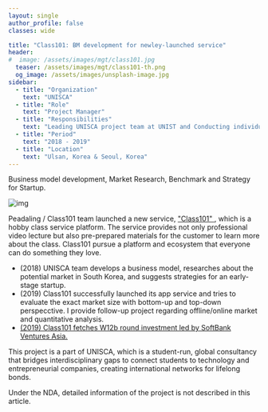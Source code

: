 ```yaml
---
layout: single
author_profile: false
classes: wide

title: "Class101: BM development for newley-launched service"
header:
#  image: /assets/images/mgt/class101.jpg
  teaser: /assets/images/mgt/class101-th.png
  og_image: /assets/images/unsplash-image.jpg
sidebar:
  - title: "Organization"
    text: "UNISCA"
  - title: "Role"
    text: "Project Manager"
  - title: "Responsibilities"
    text: "Leading UNISCA project team at UNIST and Conducting individual follow-up project" 
  - title: "Period"
    text: "2018 - 2019"
  - title: "Location"
    text: "Ulsan, Korea & Seoul, Korea" 
---
```


Business model development, Market Research, Benchmark and Strategy for Startup. 

![img]({{"/assets/images/mgt/class101.jpg"}})

Peadaling / Class101 team launched a new service, <a href="https://class101.net/" class="no-uline"> "Class101" </a>, which is a hobby class service platform. The service provides not only professional video lecture but also pre-prepared materials for the customer to learn more about the class. Class101 pursue a platform and ecosystem that everyone can do something they love. 

<ul>
  <li> (2018) UNISCA team develops a business model, researches about the potential market in South Korea, and suggests strategies for an early-stage startup. </li>
  <li> (2019) Class101 successfully launched its app service and tries to evaluate the exact market size with bottom-up and top-down perspecctive. I provide follow-up project regarding offline/online market and quantitative analysis. </li>
  <li> <a href="http://www.theinvestor.co.kr/view.php?ud=20190411000771" class="no-uline"> (2019) Class101 fetches W12b round investment led by SoftBank Ventures Asia. </a> </li> 
</ul>

This project is a part of UNISCA, which is a student-run, global consultancy that bridges interdisciplinary gaps to connect students to technology and entrepreneurial companies, creating international networks for lifelong bonds. 

Under the NDA, detailed information of the project is not described in this article.